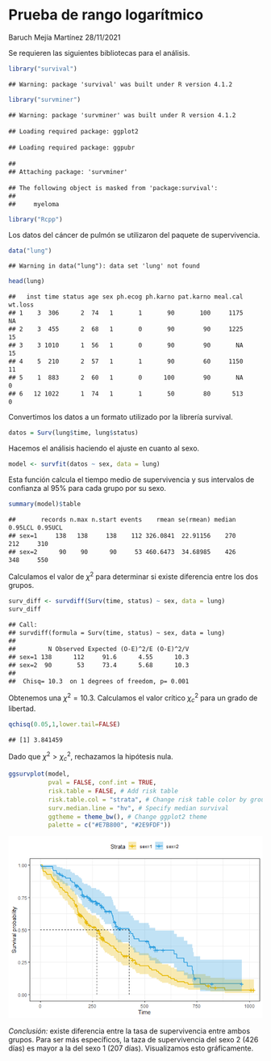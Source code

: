 Prueba de rango logarítmico
================
Baruch Mejía Martínez
28/11/2021

Se requieren las siguientes bibliotecas para el análisis.

``` r
library("survival")
```

    ## Warning: package 'survival' was built under R version 4.1.2

``` r
library("survminer")
```

    ## Warning: package 'survminer' was built under R version 4.1.2

    ## Loading required package: ggplot2

    ## Loading required package: ggpubr

    ## 
    ## Attaching package: 'survminer'

    ## The following object is masked from 'package:survival':
    ## 
    ##     myeloma

``` r
library("Rcpp")
```

Los datos del cáncer de pulmón se utilizaron del paquete de
supervivencia.

``` r
data("lung")
```

    ## Warning in data("lung"): data set 'lung' not found

``` r
head(lung)
```

    ##   inst time status age sex ph.ecog ph.karno pat.karno meal.cal wt.loss
    ## 1    3  306      2  74   1       1       90       100     1175      NA
    ## 2    3  455      2  68   1       0       90        90     1225      15
    ## 3    3 1010      1  56   1       0       90        90       NA      15
    ## 4    5  210      2  57   1       1       90        60     1150      11
    ## 5    1  883      2  60   1       0      100        90       NA       0
    ## 6   12 1022      1  74   1       1       50        80      513       0

Convertimos los datos a un formato utilizado por la librería survival.

``` r
datos = Surv(lung$time, lung$status)
```

Hacemos el análisis haciendo el ajuste en cuanto al sexo.

``` r
model <- survfit(datos ~ sex, data = lung)
```

Esta función calcula el tiempo medio de supervivencia y sus intervalos
de confianza al 95% para cada grupo por su sexo.

``` r
summary(model)$table
```

    ##       records n.max n.start events    rmean se(rmean) median 0.95LCL 0.95UCL
    ## sex=1     138   138     138    112 326.0841  22.91156    270     212     310
    ## sex=2      90    90      90     53 460.6473  34.68985    426     348     550

Calculamos el valor de *χ*<sup>2</sup> para determinar si existe
diferencia entre los dos grupos.

``` r
surv_diff <- survdiff(Surv(time, status) ~ sex, data = lung)
surv_diff
```

    ## Call:
    ## survdiff(formula = Surv(time, status) ~ sex, data = lung)
    ## 
    ##         N Observed Expected (O-E)^2/E (O-E)^2/V
    ## sex=1 138      112     91.6      4.55      10.3
    ## sex=2  90       53     73.4      5.68      10.3
    ## 
    ##  Chisq= 10.3  on 1 degrees of freedom, p= 0.001

Obtenemos una *χ*<sup>2</sup> = 10.3. Calculamos el valor crítico
*χ*<sub>*c*</sub><sup>2</sup> para un grado de libertad.

``` r
qchisq(0.05,1,lower.tail=FALSE)
```

    ## [1] 3.841459

Dado que *χ*<sup>2</sup> &gt; *χ*<sub>*c*</sub><sup>2</sup>, rechazamos
la hipótesis nula.

``` r
ggsurvplot(model,
           pval = FALSE, conf.int = TRUE,
           risk.table = FALSE, # Add risk table
           risk.table.col = "strata", # Change risk table color by groups
           surv.median.line = "hv", # Specify median survival
           ggtheme = theme_bw(), # Change ggplot2 theme
           palette = c("#E7B800", "#2E9FDF"))
```

![](README_figs/README-unnamed-chunk-9-1.png)<!-- -->

*Conclusión:* existe diferencia entre la tasa de supervivencia entre
ambos grupos. Para ser más específicos, la taza de supervivencia del
sexo 2 (426 días) es mayor a la del sexo 1 (207 días). Visualizamos esto
gráficamente.
